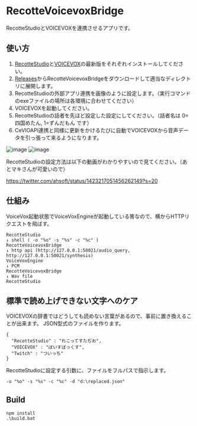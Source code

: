 # RecotteVoicevoxBridge

RecotteStudioとVOICEVOXを連携させるアプリです。

## 使い方

1. [RecotteStudio](https://www.ah-soft.com/rs/updates/)と[VOICEVOX](https://voicevox.hiroshiba.jp/)の最新版をそれぞれインストールしてください。
1. [Releases](https://github.com/wallstudio/RecotteVoicevoxBridge/releases)からRecotteVoicevoxBridgeをダウンロードして適当なディレクトリに展開します。
1. RecotteStudioの外部アプリ連携を画像のように設定します。（実行コマンドのexeファイルの場所は各環境に合わせてください）
1. VOICEVOXを起動してください。
1. RecotteStudioの話者を先ほど設定した設定にしてください。（話者名は 0=四国めたん, 1=ずんだもん です）
1. CeVIOAPI連携と同様に更新をかけるたびに自動でVOICEVOXから音声データを引っ張って来るようになります。

![image](img/config1.png)
![image](img/config2.png)

RecotteStudioの設定方法は以下の動画がわかりやすいので見てください。（あとマキさんが可愛いので）  

https://twitter.com/ahsoft/status/1423217051456262149?s=20


## 仕組み

VoiceVox起動状態でVoiceVoxEngineが起動している筈なので、横からHTTPリクエストを飛ばす。


```
RecotteStudio
↓ shell ( -o "%o" -s "%s" -c "%c" )
RecotteVoicevoxBridge
↓ http api (http://127.0.0.1:50021/audio_query, http://127.0.0.1:50021/synthesis)
VoiceVoxEngine
↓ PCM
RecotteVoicevoxBridge
↓ Wav file
RecotteStudio
```


## 標準で読め上げできない文字へのケア

VOICEVOXの辞書ではどうしても読めない言葉があるので、事前に置き換えることが出来ます。
JSON型式のファイルを作ります。
```
{
  "RecotteStudio" : "れこってすたぢお",
  "VOICEVOX" : "ぼいすぼっくす",
  "Twitch" : "ついっち"
}
```

RecotteStudioに設定する引数に、ファイルをフルパスで指示します。

```
-o "%o" -s "%s" -c "%c" -d "d:\replaced.json"
```



## Build

```
npm install
.\build.bat
```

